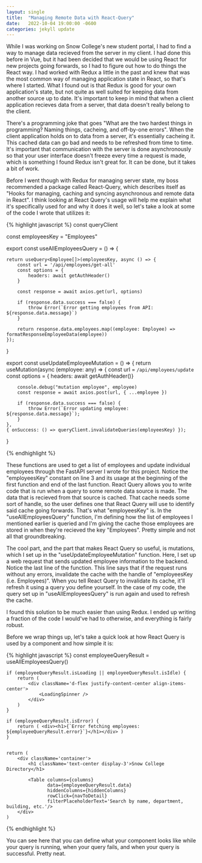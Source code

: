 ```yaml
---
layout: single
title:  "Managing Remote Data with React-Query"
date:   2022-10-04 19:00:00 -0600
categories: jekyll update
---
```


While I was working on Snow College's new student portal, I had to find a way to manage data recieved from the server in my client. I had done this before in Vue, but it had been decided that we would be using React for new projects going forwards, so I had to figure out how to do things the React way. I had worked with Redux a little in the past and knew that was the most common way of managing application state in React, so that's where I started. What I found out is that Redux is good for your own application's state, but not quite as well suited for keeping data from another source up to date. It's important to keep in mind that when a client application recieves data from a server, that data doesn't really belong to the client. 

There's a programming joke that goes "What are the two hardest things in programming? Naming things, cacheing, and off-by-one errors". When the client application holds on to data from a server, it's essentially cacheing it. This cached data can go bad and needs to be refreshed from time to time. It's important that communication with the server is done asynchronously so that your user interface doesn't freeze every time a request is made, which is something I found Redux isn't great for. It can be done, but it takes a bit of work. 

Before I went though with Redux for managing server state, my boss recommended a package called React-Query, which describes itself as "Hooks for managing, caching and syncing asynchronous and remote data in React". I think looking at React Query's usage will help me explain what it's specifically used for and why it does it well, so let's take a look at some of the code I wrote that utilizes it:


{% highlight javascript %}
const queryClient

const employeesKey = "Employees"

export const useAllEmployeesQuery = () => {

    return useQuery<Employee[]>(employeesKey, async () => {
        const url = '/api/employees/get-all'
        const options = {
            headers: await getAuthHeader()
        }

        const response = await axios.get(url, options)

        if (response.data.success === false) {
            throw Error(`Error getting employees from API: ${response.data.message}`)
        }

        return response.data.employees.map((employee: Employee) => formatResponseEmployeeData(employee))
    });
}

export const useUpdateEmployeeMutation = () => {
    return useMutation(async (employee: any) => {
        const url = `/api/employees/update`
        const options = { headers: await getAuthHeader()}

        console.debug("mutation employee", employee)
        const response = await axios.post(url, { ...employee })

        if (response.data.success === false) {
            throw Error(`Error updating employee: ${response.data.message}`);
        }
    }, 
    { onSuccess: () => queryClient.invalidateQueries(employeesKey) });
}

{% endhighlight %}

These functions are used to get a list of employees and update individual employees through the FastAPI server I wrote for this project. Notice the "employeesKey" constant on line 3 and its usage at the beginning of the first function and end of the last function. 
React Query allows you to write code that is run when a query to some remote data source is made. The data that is recieved from that source is cached. That cache needs some sort of handle, so the user defines one that React Query will use to identify said cache going forwards. That's what "employeesKey" is. In the "useAllEmployeesQuery" function, I'm defining how the list of employees I mentioned earlier is queried and I'm giving the cache those employees are stored in when they're recieved the key "Employees". Pretty simple and not all that groundbreaking.

The cool part, and the part that makes React Query so useful, is mutations, which I set up in the "useUpdateEmployeeMutation" function. Here, I set up a web request that sends updated employee information to the backend. Notice the last line of the function. This line says that if the request runs without any errors, invalidate the cache with the handle of "employeesKey (i.e. Employees)". When you tell React Query to invalidate its cache, it'll refresh it using a query you define yourself. In the case of my code, the query set up in "useAllEmployeesQuery" is run again and used to refresh the cache.

I found this solution to be much easier than using Redux. I ended up writing a fraction of the code I would've had to otherwise, and everything is fairly robust.

Before we wrap things up, let's take a quick look at how React Query is used by a component and how simple it is:

{% highlight javascript %}
const employeeQueryResult = useAllEmployeesQuery()

    if (employeeQueryResult.isLoading || employeeQueryResult.isIdle) {
        return ( 
            <div className='d-flex justify-content-center align-items-center'>
                <LoadingSpinner /> 
            </div>
        )
    }
    
    if (employeeQueryResult.isError) {
        return ( <div><h1>{`Error fetching employees: ${employeeQueryResult.error}`}</h1></div> )
    }

    
    return (
        <div className='container'>
            <h1 className='text-center display-3'>Snow College Directory</h1>

            <Table columns={columns}
                   data={employeeQueryResult.data} 
                   hiddenColumns={hiddenColumns}
                   rowClick={navToDetail}
                   filterPlaceholderText='Search by name, department, building, etc.'/>
        </div>
    )
{% endhighlight %}


You can see here that you can define what your component looks like while your query is running, when your query fails, and when your query is successful. Pretty neat.